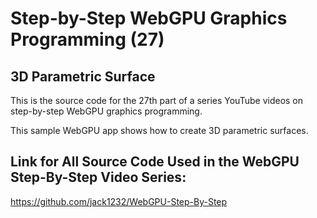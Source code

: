 # Step-by-Step WebGPU Graphics Programming (27) 
## 3D Parametric Surface

This is the source code for the 27th part of a series YouTube videos on step-by-step WebGPU graphics programming.

This sample WebGPU app shows how to create 3D parametric surfaces. 
## Link for All Source Code Used in the WebGPU Step-By-Step Video Series:

https://github.com/jack1232/WebGPU-Step-By-Step